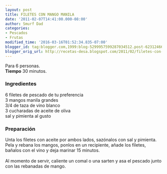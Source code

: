 ```yaml
---
layout: post
title: FILETES CON MANGO MANILA
date: '2011-02-07T14:41:00.000-08:00'
author: Smurf Dad
categories:
- Pescados
- Frutas
modified_time: '2016-03-16T01:52:34.835-07:00'
blogger_id: tag:blogger.com,1999:blog-5299957599287034512.post-6231246613919852275
blogger_orig_url: http://recetas-desa.blogspot.com/2011/02/filetes-con-mango-manila.html
---
```


Para 6 personas.<br /><b>Tiempo</b> 30 minutos.<br /><h3>Ingredientes</h3>6 filetes de pescado de tu preferencia<br />3 mangos manila grandes<br />3/4 de taza de vino blanco<br />3 cucharadas de aceite de oliva<br />sal y pimienta al gusto<br /><h3>Preparación</h3>Unta los filetes con aceite por ambos lados, sazónalos con sal y pimienta.<br />Pela y rebana los mangos, ponlos en un recipiente, añade los filetes, bañalos con el vino y deja marinar 15 minutos.<br /><br />Al momento de servir, caliente un comal o una sarten y asa el pescado junto con las rebanadas de mango.